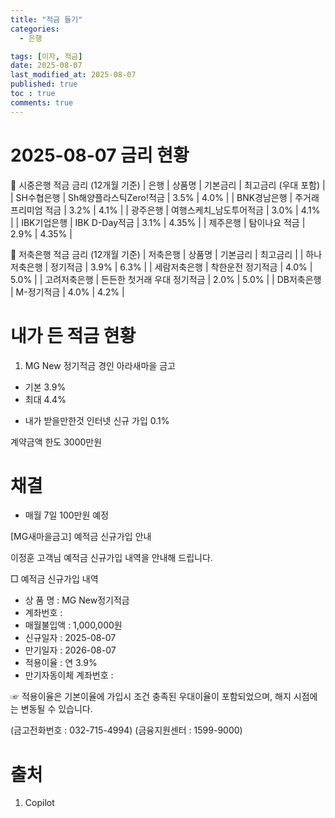 ```yaml
---
title: "적금 들기"
categories:
  - 은행

tags: [이자, 적금]
date: 2025-08-07
last_modified_at: 2025-08-07
published: true
toc : true
comments: true
---
```




# 2025-08-07 금리 현황

🏦 시중은행 적금 금리 (12개월 기준)
| 은행 | 상품명 | 기본금리 | 최고금리 (우대 포함) | 
| SH수협은행 | Sh해양플라스틱Zero!적금 | 3.5% | 4.0% | 
| BNK경남은행 | 주거래프리미엄 적금 | 3.2% | 4.1% | 
| 광주은행 | 여행스케치_남도투어적금 | 3.0% | 4.1% | 
| IBK기업은행 | IBK D-Day적금 | 3.1% | 4.35% | 
| 제주은행 | 탐이나요 적금 | 2.9% | 4.35% | 



🏦 저축은행 적금 금리 (12개월 기준)
| 저축은행 | 상품명 | 기본금리 | 최고금리 | 
| 하나저축은행 | 정기적금 | 3.9% | 6.3% | 
| 세람저축은행 | 착한운전 정기적금 | 4.0% | 5.0% | 
| 고려저축은행 | 든든한 첫거래 우대 정기적금 | 2.0% | 5.0% | 
| DB저축은행 | M-정기적금 | 4.0% | 4.2% | 




# 내가 든 적금 현황
1. MG New 정기적금  경인 아라새마을 금고 
- 기본 3.9%
- 최대 4.4%
 * 내가 받을만한것
 인터넷 신규 가입 0.1%

계약금액 한도 3000만원

# 채결
 - 매월 7일 100만원 예정 


[MG새마을금고] 예적금 신규가입 안내

이정훈 고객님 예적금 신규가입 내역을 안내해 드립니다.

□ 예적금 신규가입 내역
  - 상 품 명 : MG New정기적금
  - 계좌번호 : 
  - 매월불입액 : 1,000,000원
  - 신규일자 : 2025-08-07
  - 만기일자 : 2026-08-07
  - 적용이율 : 연 3.9%
  - 만기자동이체 계좌번호 : 

☞ 적용이율은 기본이율에 가입시 조건 충족된 우대이율이 포함되었으며, 해지 시점에는 변동될 수 있습니다.

(금고전화번호 : 032-715-4994)
(금융지원센터 : 1599-9000)




# 출처
1. Copilot 